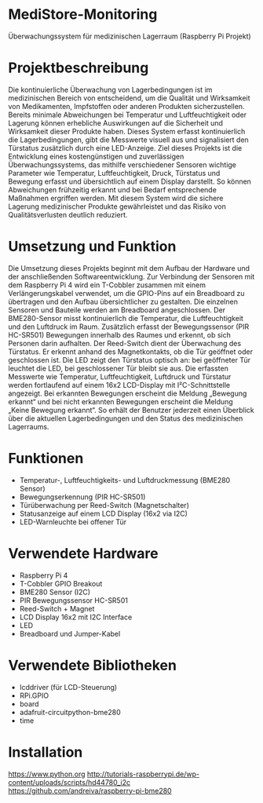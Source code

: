 # MediStore-Monitoring
Überwachungssystem für medizinischen Lagerraum (Raspberry Pi Projekt)

# Projektbeschreibung
Die kontinuierliche Überwachung von Lagerbedingungen ist im medizinischen Bereich von entscheidend, um die Qualität und Wirksamkeit von Medikamenten, Impfstoffen oder anderen Produkten sicherzustellen. Bereits minimale Abweichungen bei Temperatur und Luftfeuchtigkeit oder Lagerung können erhebliche Auswirkungen auf die Sicherheit und Wirksamkeit dieser Produkte haben.
Dieses System erfasst kontinuierlich die Lagerbedingungen, gibt die Messwerte visuell aus und signalisiert den Türstatus zusätzlich durch eine LED-Anzeige. Ziel dieses Projekts ist die Entwicklung eines kostengünstigen und zuverlässigen Überwachungssystems, das mithilfe verschiedener Sensoren wichtige Parameter wie Temperatur, Luftfeuchtigkeit, Druck, Türstatus und Bewegung erfasst und übersichtlich auf einem Display darstellt. So können Abweichungen frühzeitig erkannt und bei Bedarf entsprechende Maßnahmen ergriffen werden. 
Mit diesem System wird die sichere Lagerung medizinischer Produkte gewährleistet und das Risiko von Qualitätsverlusten deutlich reduziert.

# Umsetzung und Funktion 
Die Umsetzung dieses Projekts beginnt mit dem Aufbau der Hardware und der anschließenden Softwareentwicklung. Zur Verbindung der Sensoren mit dem Raspberry Pi 4 wird ein T-Cobbler zusammen mit einem Verlängerungskabel verwendet, um die GPIO-Pins auf ein Breadboard zu übertragen und den Aufbau übersichtlicher zu gestalten.
Die einzelnen Sensoren und Bauteile werden am Breadboard angeschlossen. Der BME280-Sensor misst kontinuierlich die Temperatur, die Luftfeuchtigkeit und den Luftdruck im Raum. Zusätzlich erfasst der Bewegungssensor (PIR HC-SR501) Bewegungen innerhalb des Raumes und erkennt, ob sich Personen darin aufhalten. Der Reed-Switch dient der Überwachung des Türstatus. Er erkennt anhand des Magnetkontakts, ob die Tür geöffnet oder geschlossen ist. Die LED zeigt den Türstatus optisch an: bei geöffneter Tür leuchtet die LED, bei geschlossener Tür bleibt sie aus.
Die erfassten Messwerte wie Temperatur, Luftfeuchtigkeit, Luftdruck und Türstatur werden fortlaufend auf einem 16x2 LCD-Display mit I²C-Schnittstelle angezeigt. Bei erkannten Bewegungen erscheint die Meldung „Bewegung erkannt“ und bei nicht erkannten Bewegungen erscheint die Meldung „Keine Bewegung erkannt“. So erhält der Benutzer jederzeit einen Überblick über die aktuellen Lagerbedingungen und den Status des medizinischen Lagerraums.

# Funktionen
- Temperatur-, Luftfeuchtigkeits- und Luftdruckmessung (BME280 Sensor)
- Bewegungserkennung (PIR HC-SR501)
- Türüberwachung per Reed-Switch (Magnetschalter)
- Statusanzeige auf einem LCD Display (16x2 via I2C)
- LED-Warnleuchte bei offener Tür

# Verwendete Hardware
- Raspberry Pi 4
- T-Cobbler GPIO Breakout
- BME280 Sensor (I2C)
- PIR Bewegungssensor HC-SR501
- Reed-Switch + Magnet
- LCD Display 16x2 mit I2C Interface
- LED
- Breadboard und Jumper-Kabel

# Verwendete Bibliotheken
- lcddriver (für LCD-Steuerung)
- RPi.GPIO
- board
- adafruit-circuitpython-bme280
- time

# Installation
  https://www.python.org
  http://tutorials-raspberrypi.de/wp-content/uploads/scripts/hd44780_i2c
  https://github.com/andreiva/raspberry-pi-bme280

